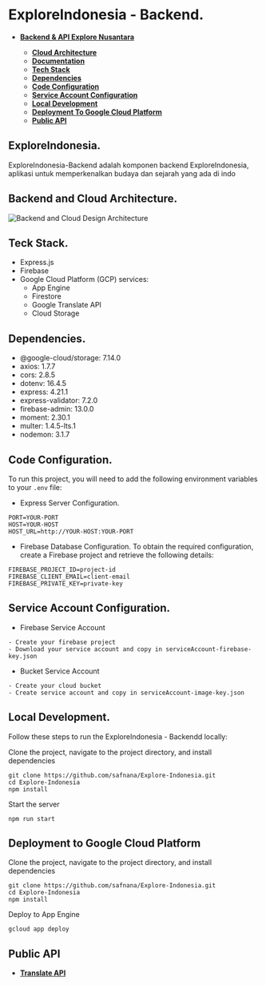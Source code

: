 # ExploreIndonesia - Backend.
<ul>
  <li><b><a href="https://github.com/safnana/Explore-Indonesia.git"> Backend & API Explore Nusantara</a></b></li>
  <ul>
    <li><b><a href="https://github.com/safnana/Explore-Indonesia/blob/main/README.md#backend-and-cloud-architecture">Cloud Architecture</a></b></li>
    <li><b><a href="">Documentation</a></b></li>
    <li><b><a href="https://github.com/safnana/Explore-Indonesia/blob/main/README.md#teck-stack">Tech Stack</a></b></li>
    <li><b><a href="https://github.com/safnana/Explore-Indonesia/blob/main/README.md#dependencies">Dependencies</a></b></li>
    <li><b><a href="https://github.com/safnana/Explore-Indonesia/blob/main/README.md#code-configuration">Code Configuration</a></b></li>
    <li><b><a href="https://github.com/safnana/Explore-Indonesia/blob/main/README.md#service-account-configuration">Service Account Configuration</a></b></li>
    <li><b><a href="https://github.com/safnana/Explore-Indonesia/blob/main/README.md#local-development">Local Development</a></b></li>
    <li><b><a href="https://github.com/safnana/Explore-Indonesia/blob/main/README.md#deployment-to-google-cloud-platform">Deployment To Google Cloud Platform</a></b></li>
    <li><b><a href="https://github.com/safnana/Explore-Indonesia/blob/main/README.md#public-api">Public API</a></b></li>
  </ul>
</ul>

## ExploreIndonesia.
ExploreIndonesia-Backend adalah komponen backend ExploreIndonesia, aplikasi untuk memperkenalkan budaya dan sejarah yang ada di indo

## Backend and Cloud Architecture.
![Backend and Cloud Design Architecture](https://github.com/user-attachments/assets/5c253d24-6743-4558-b9d4-fe8ba444a31c)


## Teck Stack.
* Express.js
* Firebase
* Google Cloud Platform (GCP) services:
    * App Engine
    * Firestore
    * Google Translate API
    * Cloud Storage

## Dependencies.
* @google-cloud/storage: 7.14.0
* axios: 1.7.7
* cors: 2.8.5
* dotenv: 16.4.5
* express: 4.21.1
* express-validator: 7.2.0
* firebase-admin: 13.0.0
* moment: 2.30.1
* multer: 1.4.5-lts.1
* nodemon: 3.1.7

## Code Configuration.
To run this project, you will need to add the following environment variables to your `.env` file:
* Express Server Configuration.
```
PORT=YOUR-PORT
HOST=YOUR-HOST
HOST_URL=http://YOUR-HOST:YOUR-PORT
```
* Firebase Database Configuration.
To obtain the required configuration, create a Firebase project and retrieve the following details:
```
FIREBASE_PROJECT_ID=project-id
FIREBASE_CLIENT_EMAIL=client-email
FIREBASE_PRIVATE_KEY=private-key
```

## Service Account Configuration.
* Firebase Service Account
```
- Create your firebase project
- Download your service account and copy in serviceAccount-firebase-key.json
```
* Bucket Service Account
```
- Create your cloud bucket
- Create service account and copy in serviceAccount-image-key.json
```

## Local Development.
Follow these steps to run the ExploreIndonesia - Backendd locally:

Clone the project, navigate to the project directory, and install dependencies
```
git clone https://github.com/safnana/Explore-Indonesia.git
cd Explore-Indonesia
npm install
```
Start the server
```
npm run start
```

## Deployment to Google Cloud Platform
Clone the project, navigate to the project directory, and install dependencies
```
git clone https://github.com/safnana/Explore-Indonesia.git
cd Explore-Indonesia
npm install
```
Deploy to App Engine
```
gcloud app deploy
```

## Public API

<ul>
  <li><b><a href="https://cloud.google.com/translate/docs/reference/rest/"> Translate API</a></b></li>
  <ul>
